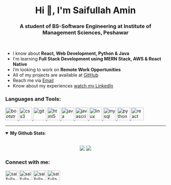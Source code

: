 <h1 align="center">Hi 👋, I'm Saifullah Amin</h1>
<h3 align="center">A student of BS-Software Engineering at Institute of Management Sciences, Peshawar</h3>

<br>

- I know about **React, Web Development, Python & Java**
- I'm learning **Full Stack Development using MERN Stack, AWS & React Native**
- I’m looking to work on **Remote Work Opportunities**
- All of my projects are available at [GitHub](https://github.com/saifullahamin)
- Reach me via [Email](mailto:saifullahaminkhan@gmail.com)
- Know about my experiences [watch my LinkedIn](https://linkedin.com/in/saifullah-amin)


<h3 align="left">Languages and Tools:</h3>

<p align="left"> <a href="https://getbootstrap.com" target="_blank"> <img src="https://devicons.github.io/devicon/devicon.git/icons/bootstrap/bootstrap-plain.svg" alt="bootstrap" width="40" height="40"/> </a> <a href="https://www.w3schools.com/css/" target="_blank"> <img src="https://devicons.github.io/devicon/devicon.git/icons/css3/css3-original-wordmark.svg" alt="css3" width="40" height="40"/> </a> <a href="https://git-scm.com/" target="_blank"> <img src="https://www.vectorlogo.zone/logos/git-scm/git-scm-icon.svg" alt="git" width="40" height="40"/> </a> <a href="https://www.w3.org/html/" target="_blank"> <img src="https://devicons.github.io/devicon/devicon.git/icons/html5/html5-original-wordmark.svg" alt="html5" width="40" height="40"/> </a><a href="https://www.java.com" target="_blank"> <img src="https://devicons.github.io/devicon/devicon.git/icons/java/java-original-wordmark.svg" alt="java" width="40" height="40"/> </a> <a href="https://developer.mozilla.org/en-US/docs/Web/JavaScript" target="_blank"> <img src="https://devicons.github.io/devicon/devicon.git/icons/javascript/javascript-original.svg" alt="javascript" width="40" height="40"/> </a> <a href="https://www.linux.org/" target="_blank"> <img src="https://devicons.github.io/devicon/devicon.git/icons/linux/linux-original.svg" alt="linux" width="40" height="40"/> </a> <a href="https://www.mysql.com/" target="_blank"> <img src="https://devicons.github.io/devicon/devicon.git/icons/mysql/mysql-original-wordmark.svg" alt="mysql" width="40" height="40"/> </a> <a href="https://www.python.org" target="_blank"> <img src="https://devicons.github.io/devicon/devicon.git/icons/python/python-original.svg" alt="python" width="40" height="40"/> </a> <a href="https://reactjs.org/" target="_blank"> <img src="https://devicons.github.io/devicon/devicon.git/icons/react/react-original-wordmark.svg" alt="react" width="40" height="40"/> </a></p>


---
<details open>
 <summary><b>My Github Stats</b>: </summary>
<br>
<p align = "center">
  <img src = "https://github-readme-stats.vercel.app/api?username=saifullahamin&show_icons=true&theme=tokyonight&line_height=27">
  <img src = "https://github-readme-stats.vercel.app/api/top-langs/?username=saifullahamin&hide=css,java,html&theme=tokyonight">
</p>
</details>

 
 <p align="left">
<h3 align="left">Connect with me:</h3>
  <a href="https://twitter.com/saifullah_amin_" target="_blank"><img align="center" src="https://cdn.jsdelivr.net/npm/simple-icons@3.0.1/icons/twitter.svg" alt="saifullahamin" height="30" width="40" /></a>
  <a href="https://linkedin.com/in/saifullah-amin" target="_blank"><img align="center" src="https://cdn.jsdelivr.net/npm/simple-icons@3.0.1/icons/linkedin.svg" alt="saifullahamin" height="30" width="40" /></a>
  <a href="https://fb.com/saifullahaminkhan" target="_blank"><img align="center" src="https://cdn.jsdelivr.net/npm/simple-icons@3.0.1/icons/facebook.svg" alt="saifullahamin" height="30" width="40" /></a>
  <a href="https://instagram.com/saifullah_amin" target="_blank"><img align="center" src="https://cdn.jsdelivr.net/npm/simple-icons@3.0.1/icons/instagram.svg" alt="saifullahamin" height="30" width="40" /></a>
</p>
